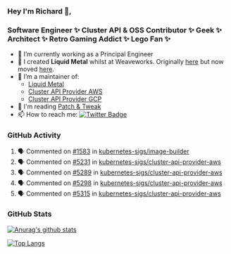 ### Hey I'm Richard 👋, 

<h3 align="left">Software Engineer ✨ Cluster API & OSS Contributor ✨ Geek ✨ Architect ✨ Retro Gaming Addict ✨ Lego Fan ✨</h3>

- 🔭 I’m currently working as a Principal Engineer
- 📯 I created **Liquid Metal** whilst at Weaveworks. Originally [here](https://github.com/weaveworks-liquidmetal) but now moved [here](https://github.com/liquidmetal-dev).
- 👯 I’m a maintainer of:
  -  [Liquid Metal](https://github.com/liquidmetal-dev)
  -  [Cluster API Provider AWS](https://github.com/kubernetes-sigs/cluster-api-provider-aws)
  -  [Cluster API Provider GCP](https://github.com/kubernetes-sigs/cluster-api-provider-gcp)
- 💬 I'm reading [Patch & Tweak](https://bjooks.com/products/patch-tweak-exploring-modular-synthesis)
- 📫 How to reach me: [![Twitter Badge](https://img.shields.io/badge/-@fruit_case-00acee?style=flat&logo=Twitter&logoColor=white)](https://twitter.com/intent/follow?screen_name=fruit_case "Follow on Twitter")

### GitHub Activity 

<!--START_SECTION:activity-->
1. 🗣 Commented on [#1583](https://github.com/kubernetes-sigs/image-builder/pull/1583#issuecomment-2610617519) in [kubernetes-sigs/image-builder](https://github.com/kubernetes-sigs/image-builder)
2. 🗣 Commented on [#5231](https://github.com/kubernetes-sigs/cluster-api-provider-aws/pull/5231#issuecomment-2608300091) in [kubernetes-sigs/cluster-api-provider-aws](https://github.com/kubernetes-sigs/cluster-api-provider-aws)
3. 🗣 Commented on [#5289](https://github.com/kubernetes-sigs/cluster-api-provider-aws/pull/5289#issuecomment-2608298239) in [kubernetes-sigs/cluster-api-provider-aws](https://github.com/kubernetes-sigs/cluster-api-provider-aws)
4. 🗣 Commented on [#5298](https://github.com/kubernetes-sigs/cluster-api-provider-aws/pull/5298#issuecomment-2608296473) in [kubernetes-sigs/cluster-api-provider-aws](https://github.com/kubernetes-sigs/cluster-api-provider-aws)
5. 🗣 Commented on [#5315](https://github.com/kubernetes-sigs/cluster-api-provider-aws/pull/5315#issuecomment-2608294866) in [kubernetes-sigs/cluster-api-provider-aws](https://github.com/kubernetes-sigs/cluster-api-provider-aws)
<!--END_SECTION:activity-->

### GitHub Stats

[![Anurag's github stats](https://github-readme-stats.vercel.app/api?username=richardcase&count_private=true&show_icons=true)](https://github.com/anuraghazra/github-readme-stats)

[![Top Langs](https://github-readme-stats.vercel.app/api/top-langs/?username=richardcase&hide=html&layout=compact)](https://github.com/anuraghazra/github-readme-stats)
